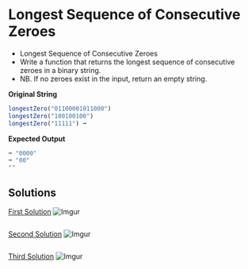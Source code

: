 # Longest Sequence of Consecutive Zeroes

- Longest Sequence of Consecutive Zeroes
- Write a function that returns the longest sequence of consecutive zeroes in a binary string.
- NB. If no zeroes exist in the input, return an empty string.

**Original String**

```javascript
longestZero("01100001011000")
longestZero("100100100")
longestZero("11111") ➞
```

**Expected Output**

```javascript
➞ "0000"
➞ "00"
""
```

## Solutions

[First Solution](../tree/first-solution)
![Imgur](https://i.imgur.com/dfu6eEB.png)

```javascript
```

[Second Solution](../tree/first-solutio)
![Imgur](https://i.imgur.com/UDNMlM7.png)

```javascript
```

[Third Solution]()
![Imgur]()

```javascript
```
